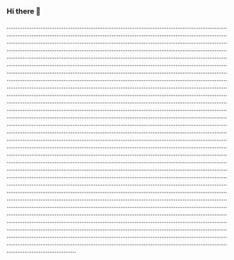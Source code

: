 ### Hi there 👋

...............................................................................................................................................................................................................................................................................................................................................................................................................................................................................................................................................................................................................................................................................................................................................................................................................................................................................................................................................................................................................................................................................................................................................................................................................................................................................................................................................................................................................................................................................................................................................................................................................................................................................................................................................................................................................................................................................................................................................................................................................................................................................................................................................................................................................................................................................................................................................................................................................................................................................................................................................................................................................................................................................................................................................................................................................................................................................................................................................................................................................................................................................................................................................................................................................................................................................................................................................................................................................................................................................................................................................................................................................................................................................................................................................................................................................................................................................................................